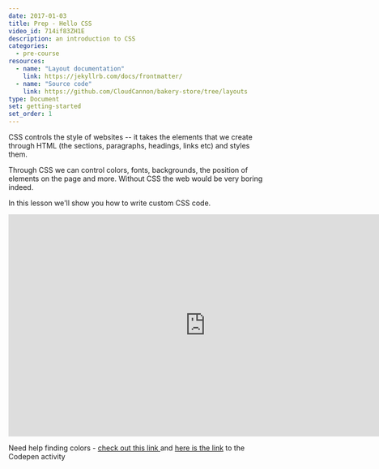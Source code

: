 ```yaml
---
date: 2017-01-03
title: Prep - Hello CSS
video_id: 714if83ZH1E
description: an introduction to CSS
categories:
  - pre-course
resources:
  - name: "Layout documentation"
    link: https://jekyllrb.com/docs/frontmatter/
  - name: "Source code"
    link: https://github.com/CloudCannon/bakery-store/tree/layouts
type: Document
set: getting-started
set_order: 1
---
```


CSS controls the style of websites -- it takes the elements that we create through HTML (the sections, paragraphs, headings, links etc) and styles them.

Through CSS we can control colors, fonts, backgrounds, the position of elements on the page and more. Without CSS the web would be very boring indeed.

In this lesson we'll show you how to write custom CSS code.

<iframe width="778" height="438" src="https://www.youtube.com/embed/vKkds7j6i7Y" frameborder="0" allow="accelerometer; autoplay; encrypted-media; gyroscope; picture-in-picture" allowfullscreen></iframe>

Need help finding colors - <a href="http://www.flatuicolorpicker.com/" target="_blank">check out this link </a> and <a href="https://codepen.io/instituteofcode/pen/gJOdgL?editors=1100" data-external-link-checked="true" target="_blank">here is the link</a>  to the Codepen activity
